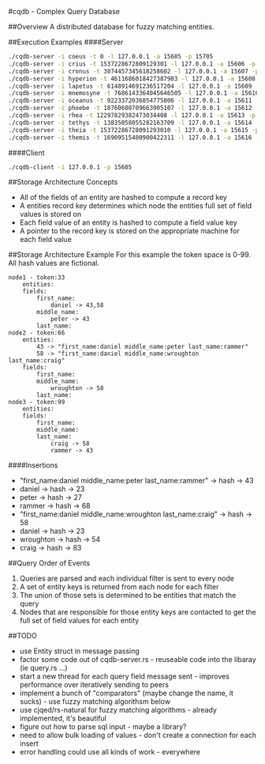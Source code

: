 #cqdb - Complex Query Database 

##Overview
A distributed database for fuzzy matching entities.

##Execution Examples
####Server
```bash
./cqdb-server -i coeus -t 0 -l 127.0.0.1 -a 15605 -p 15705
./cqdb-server -i crius -t 1537228672809129301 -l 127.0.0.1 -a 15606 -p 15706 -s 127.0.0.1 -e 15705
./cqdb-server -i cronus -t 3074457345618258602 -l 127.0.0.1 -a 15607 -p 15707 -s 127.0.0.1 -e 15705
./cqdb-server -i hyperion -t 4611686018427387903 -l 127.0.0.1 -a 15608 -p 15708 -s 127.0.0.1 -e 15705
./cqdb-server -i lapetus -t 6148914691236517204 -l 127.0.0.1 -a 15609 -p 15709 -s 127.0.0.1 -e 15705
./cqdb-server -i mnemosyne -t 7686143364045646505 -l 127.0.0.1 -a 15610 -p 15710 -s 127.0.0.1 -e 15705
./cqdb-server -i oceanus -t 9223372036854775806 -l 127.0.0.1 -a 15611 -p 15711 -s 127.0.0.1 -e 15705
./cqdb-server -i phoebe -t 10760600709663905107 -l 127.0.0.1 -a 15612 -p 15712 -s 127.0.0.1 -e 15705
./cqdb-server -i rhea -t 12297829382473034408 -l 127.0.0.1 -a 15613 -p 15713 -s 127.0.0.1 -e 15705
./cqdb-server -i tethys -t 13835058055282163709 -l 127.0.0.1 -a 15614 -p 15714 -s 127.0.0.1 -e 15705
./cqdb-server -i theia -t 15372286728091293010 -l 127.0.0.1 -a 15615 -p 15715 -s 127.0.0.1 -e 15705
./cqdb-server -i themis -t 16909515400900422311 -l 127.0.0.1 -a 15616 -p 15716 -s 127.0.0.1 -e 15705
```

####Client
```bash
./cqdb-client -i 127.0.0.1 -p 15605
````

##Storage Architecture Concepts
- All of the fields of an entity are hashed to compute a record key
- A entities record key determines which node the entities full set of field values is stored on
- Each field value of an entity is hashed to compute a field value key
- A pointer to the record key is stored on the appropriate machine for each field value

##Storage Architecture Example
For this example the token space is 0-99. All hash values are fictional.

```
node1 - token:33
	entities:
	fields:
		first_name:
			daniel -> 43,58
		middle_name:
			peter -> 43
		last_name:
node2 - token:66
	entities:
		43 -> "first_name:daniel middle_name:peter last_name:rammer"
		58 -> "first_name:daniel middle_name:wroughton last_name:craig"
	fields:
		first_name:
		middle_name:
			wroughton -> 58
		last_name:
node3 - token:99
	entities:
	fields:
		first_name:
		middle_name:
		last_name:
			craig -> 58
			rammer -> 43
```

####Insertions
- "first_name:daniel middle_name:peter last_name:rammer" -> hash -> 43
- daniel -> hash -> 23
- peter -> hash -> 27
- rammer -> hash -> 68
- "first_name:daniel middle_name:wroughton last_name:craig" -> hash -> 58
- daniel -> hash -> 23
- wroughton -> hash -> 54
- craig -> hash -> 83

##Query Order of Events
1. Queries are parsed and each individual filter is sent to every node
2. A set of entity keys is returned from each node for each filter
3. The union of those sets is determined to be entities that match the query
4. Nodes that are responsible for those entity keys are contacted to get the full set of field values for each entity

##TODO
- use Entity struct in message passing
- factor some code out of cqdb-server.rs - reuseable code into the libaray (ie query.rs ...)
- start a new thread for each query field message sent - improves performance over iteratively sending to peers
- implement a bunch of "comparators" (maybe change the name, it sucks) - use fuzzy matching algorithsm below
- use cjqed/rs-natural for fuzzy matching algorithms - already implemented, it's beautiful
- figure out how to parse sql input - maybe a library?
- need to allow bulk loading of values - don't create a connection for each insert
- error handling could use all kinds of work - everywhere
